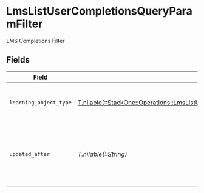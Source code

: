 # LmsListUserCompletionsQueryParamFilter

LMS Completions Filter


## Fields

| Field                                                                                                                                                                  | Type                                                                                                                                                                   | Required                                                                                                                                                               | Description                                                                                                                                                            | Example                                                                                                                                                                |
| ---------------------------------------------------------------------------------------------------------------------------------------------------------------------- | ---------------------------------------------------------------------------------------------------------------------------------------------------------------------- | ---------------------------------------------------------------------------------------------------------------------------------------------------------------------- | ---------------------------------------------------------------------------------------------------------------------------------------------------------------------- | ---------------------------------------------------------------------------------------------------------------------------------------------------------------------- |
| `learning_object_type`                                                                                                                                                 | [T.nilable(::StackOne::Operations::LmsListUserCompletionsQueryParamLearningObjectType)](../../models/operations/lmslistusercompletionsqueryparamlearningobjecttype.md) | :heavy_minus_sign:                                                                                                                                                     | Filter to select completions by learning object type.                                                                                                                  |                                                                                                                                                                        |
| `updated_after`                                                                                                                                                        | *T.nilable(::String)*                                                                                                                                                  | :heavy_minus_sign:                                                                                                                                                     | Use a string with a date to only select results updated after that given date                                                                                          | 2020-01-01T00:00:00.000Z                                                                                                                                               |